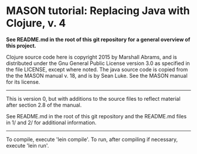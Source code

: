 MASON tutorial: Replacing Java with Clojure, v. 4
====

**See README.md in the root of this git repository for a general overview
of this project.**

Clojure source code here is copyright 2015 by Marshall Abrams, and is
distributed under the Gnu General Public License version 3.0 as
specified in the file LICENSE, except where noted.  The java source code
is copied from the the MASON manual v. 18, and is by Sean Luke.  See the
MASON manual for its license.

----------

This is version 0, but with additions to the source files to reflect
material after section 2.8 of the manual.

See README.md in the root of this git repository and the README.md files in
1/ and 2/ for additional information.

----------

To compile, execute 'lein compile'.  To run, after compiling if
necessary, execute 'lein run'.  
